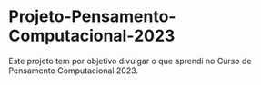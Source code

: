 # Projeto-Pensamento-Computacional-2023
Este projeto tem por objetivo divulgar o que aprendi no Curso de Pensamento Computacional 2023.
